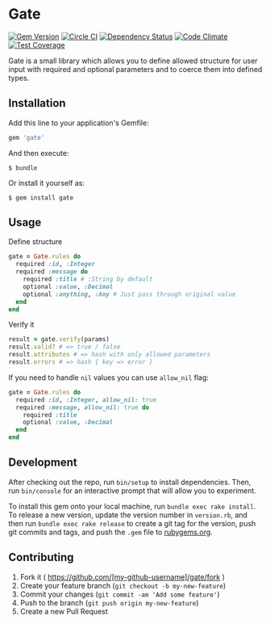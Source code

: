 # Gate

[![Gem Version](https://badge.fury.io/rb/gate.svg)](http://badge.fury.io/rb/gate)
[![Circle CI](https://circleci.com/gh/monterail/gate.svg?style=shield)](https://circleci.com/gh/monterail/gate)
[![Dependency Status](https://gemnasium.com/monterail/gate.svg)](https://gemnasium.com/monterail/gate)
[![Code Climate](https://codeclimate.com/github/monterail/gate/badges/gpa.svg)](https://codeclimate.com/github/monterail/gate)
[![Test Coverage](https://codeclimate.com/github/monterail/gate/badges/coverage.svg)](https://codeclimate.com/github/monterail/gate/coverage)

Gate is a small library which allows you to define allowed structure for user input with required and optional parameters and to coerce them into defined types.

## Installation

Add this line to your application's Gemfile:

```ruby
gem 'gate'
```

And then execute:

    $ bundle

Or install it yourself as:

    $ gem install gate

## Usage

Define structure

```ruby
gate = Gate.rules do
  required :id, :Integer
  required :message do
    required :title # :String by default
    optional :value, :Decimal
    optional :anything, :Any # Just pass through original value
  end
end
```

Verify it

```ruby
result = gate.verify(params)
result.valid? # => true / false
result.attributes # => hash with only allowed parameters
result.errors # => hash { key => error }
```

If you need to handle `nil` values you can use `allow_nil` flag:

```ruby
gate = Gate.rules do
  required :id, :Integer, allow_nil: true
  required :message, allow_nil: true do
    required :title
    optional :value, :Decimal
  end
end
```


## Development

After checking out the repo, run `bin/setup` to install dependencies. Then, run `bin/console` for an interactive prompt that will allow you to experiment.

To install this gem onto your local machine, run `bundle exec rake install`. To release a new version, update the version number in `version.rb`, and then run `bundle exec rake release` to create a git tag for the version, push git commits and tags, and push the `.gem` file to [rubygems.org](https://rubygems.org).

## Contributing

1. Fork it ( https://github.com/[my-github-username]/gate/fork )
2. Create your feature branch (`git checkout -b my-new-feature`)
3. Commit your changes (`git commit -am 'Add some feature'`)
4. Push to the branch (`git push origin my-new-feature`)
5. Create a new Pull Request
